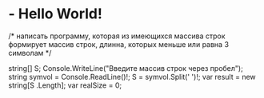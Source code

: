 # - Hello World!


/* написать программу, которая из имеющихся массива строк формирует массив строк, длинна, которых меньше или равна 3 символам */


string[] S;
Console.WriteLine("Введите массив строк через пробел");
string symvol = Console.ReadLine()!;
S = symvol.Split(' ')!;
var result = new string[S .Length];
var realSize = 0;
